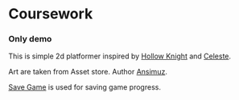 # Coursework
### Only demo

This is simple 2d platformer inspired by [Hollow Knight](https://teamcherry.com.au/hollowknight/) and [Celeste](http://www.celestegame.com/).

Art are taken from Asset store. Author [Ansimuz](https://assetstore.unity.com/publishers/18720).

[Save Game](https://assetstore.unity.com/packages/tools/input-management/save-game-free-gold-update-81519) is used for saving game progress.
